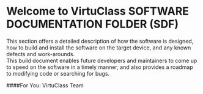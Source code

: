 Welcome to VirtuClass SOFTWARE DOCUMENTATION FOLDER (SDF) 
==========================================================

This section offers a detailed description of how the software is designed, how to build and install the software on the target device, and any known defects and work-arounds.  
This build document enables future developers and maintainers to come up to speed on the software in a timely manner, and also provides a roadmap to modifying code or searching for bugs.  

####For You: VirtuClass Team
